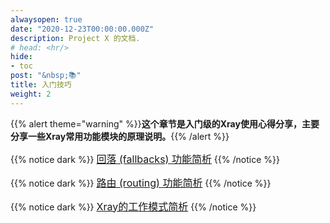 ```yaml
---
alwaysopen: true
date: "2020-12-23T00:00:00.000Z"
description: Project X 的文档.
# head: <hr/>
hide:
- toc
post: "&nbsp;📚"
title: 入门技巧
weight: 2
---
```

{{% alert theme="warning" %}}**这个章节是入门级的Xray使用心得分享，主要分享一些Xray常用功能模块的原理说明。**{{% /alert %}}
<br>

{{% notice dark %}}
<font size=3>[回落 (fallbacks) 功能简析](./fallbacks-lv1)</font>
{{% /notice %}}

{{% notice dark %}}
<font size=3>[路由 (routing) 功能简析](./routing-lv1)</font>
{{% /notice %}}

{{% notice dark %}}
<font size=3>[Xray的工作模式简析](./work)</font>
{{% /notice %}}
